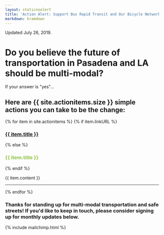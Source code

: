 ```yaml
---
layout: staticnoalert
title: 'Action Alert: Support Bus Rapid Transit and Our Bicycle Network!'
markdown: kramdown
---
```


Updated July 26, 2019.

# Do you believe the future of transportation in Pasadena and LA should be multi-modal?

If your answer is "yes"...

## Here are {{ site.actionitems.size }} simple actions you can take to be the change:
 
{% for item in site.actionitems %}
{% if item.linkURL %}
<h3 style="color:#91c346"><a href="{{ item.linkURL }}">{{ item.title }}</a></h3>
{% else %}
<h3 style="color:#91c346"> {{ item.title }}</h3>
{% endif %}

<!---<img src="{{ item.imgURL }}" class="img-fluid" style="padding:5px;"><br>--->
{{ item.content }}
<hr>
{% endfor %}
 
### Thanks for standing up for multi-modal transportation and safe streets! If you'd like to keep in touch, please consider signing up for monthly updates below.

{% include mailchimp.html %}